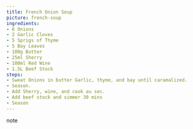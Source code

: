 ```yaml
---
title: French Onion Soup
picture: french-soup
ingredients:
- 6 Onions
- 2 Garlic Cloves
- 5 Sprigs of Thyme
- 5 Bay Leaves
- 100g Butter
- 25ml Sherry
- 100ml Red Wine
- 1.5L Beef Stock
steps:
- Sweat Onions in butter Garlic, thyme, and bay until caramalized.
- Season.
- Add Sherry, wine, and cook au sec.
- Add beef stock and simmer 30 mins
- Season
---
```


note